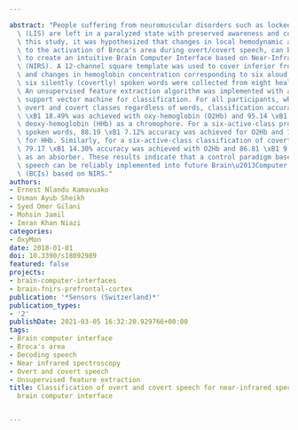 ---
abstract: "People suffering from neuromuscular disorders such as locked-in syndrome\
  \ (LIS) are left in a paralyzed state with preserved awareness and cognition. In\
  \ this study, it was hypothesized that changes in local hemodynamic activity, due\
  \ to the activation of Broca's area during overt/covert speech, can be harnessed\
  \ to create an intuitive Brain Computer Interface based on Near-Infrared Spectroscopy\
  \ (NIRS). A 12-channel square template was used to cover inferior frontal gyrus\
  \ and changes in hemoglobin concentration corresponding to six aloud (overtly) and\
  \ six silently (covertly) spoken words were collected from eight healthy participants.\
  \ An unsupervised feature extraction algorithm was implemented with an optimized\
  \ support vector machine for classification. For all participants, when considering\
  \ overt and covert classes regardless of words, classification accuracy of 92.88\
  \ \xB1 18.49% was achieved with oxy-hemoglobin (O2Hb) and 95.14 \xB1 5.39% with\
  \ deoxy-hemoglobin (HHb) as a chromophore. For a six-active-class problem of overtly\
  \ spoken words, 88.19 \xB1 7.12% accuracy was achieved for O2Hb and 78.82 \xB1 15.76%\
  \ for HHb. Similarly, for a six-active-class classification of covertly spoken words,\
  \ 79.17 \xB1 14.30% accuracy was achieved with O2Hb and 86.81 \xB1 9.90% with HHb\
  \ as an absorber. These results indicate that a control paradigm based on covert\
  \ speech can be reliably implemented into future Brain\u2013Computer Interfaces\
  \ (BCIs) based on NIRS."
authors:
- Ernest Nlandu Kamavuako
- Usman Ayub Sheikh
- Syed Omer Gilani
- Mohsin Jamil
- Imran Khan Niazi
categories:
- OxyMon
date: 2018-01-01
doi: 10.3390/s18092989
featured: false
projects:
- brain-computer-interfaces
- brain-fnirs-prefrontal-cortex
publication: '*Sensors (Switzerland)*'
publication_types:
- '2'
publishDate: 2021-03-05 16:32:20.929766+00:00
tags:
- Brain computer interface
- Broca's area
- Decoding speech
- Near infrared spectroscopy
- Overt and covert speech
- Unsupervised feature extraction
title: Classification of overt and covert speech for near-infrared spectroscopy-based
  brain computer interface

---

